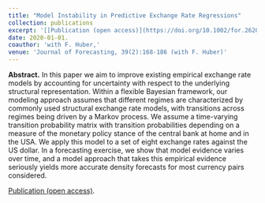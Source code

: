 ```yaml
---
title: "Model Instability in Predictive Exchange Rate Regressions"
collection: publications
excerpt: '[[Publication (open access)](https://doi.org/10.1002/for.2620)]'
date: 2020-01-01. 
coauthor: 'with F. Huber,'
venue: 'Journal of Forecasting, 39(2):168-186 (with F. Huber)'
---
```

**Abstract.** In this paper we aim to improve existing empirical exchange rate models by accounting for uncertainty with respect to the underlying structural representation. Within a flexible Bayesian framework, our modeling approach assumes that different regimes are characterized by commonly used structural exchange rate models, with transitions across regimes being driven by a Markov process. We assume a time-varying transition probability matrix with transition probabilities depending on a measure of the monetary policy stance of the central bank at home and in the USA. We apply this model to a set of eight exchange rates against the US dollar. In a forecasting exercise, we show that model evidence varies over time, and a model approach that takes this empirical evidence seriously yields more accurate density forecasts for most currency pairs considered.

[Publication (open access)](https://doi.org/10.1002/for.2620).

